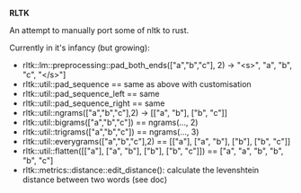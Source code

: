 __RLTK__

An attempt to manually port some of nltk to rust.

Currently in it's infancy (but growing): 
* rltk::lm::preprocessing::pad_both_ends(\["a","b","c"], 2) -> "\<s>", "a", "b", "c", "\</s>"]
* rltk::util::pad_sequence == same as above with customisation
* rltk::util::pad_sequence_left == same
* rltk::util::pad_sequence_right == same
* rltk::util::ngrams(\["a","b","c"],2) -> \[\["a", "b"], \["b", "c"]]
* rltk::util::bigrams(\["a","b","c"]) == ngrams(..., 2) 
* rltk::util::trigrams(\["a","b","c"]) == ngrams(..., 3)
* rltk::util::everygrams(\["a","b","c"],2) ==  \[\["a"], \["a", "b"], \["b"], \["b", "c"]]
* rltk::util::flatten(\[\["a"], \["a", "b"], \["b"], \["b", "c"]]) ==  \[\"a", "a", "b", "b", "b", "c"]
* rltk::metrics::distance::edit_distance(): calculate the levenshtein distance between two words (see doc)

